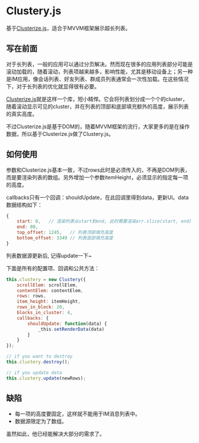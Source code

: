 # Clustery.js

基于[Clusterize.js](http://clusterize.js.org/)，适合于MVVM框架展示超长列表。

## 写在前面

对于长列表，一般的应用可以通过分页解决。然而现在很多的应用列表部分可能是滚动加载的，随着滚动，列表项越来越多，影响性能，尤其是移动设备上；另一种是IM应用，像会话列表、好友列表、群成员列表通常会一次性加载。在这些情况下，对于长列表的优化就显得很有必要。

[Clusterize.js](http://clusterize.js.org/)就是这样一个库，短小精悍。它会将列表划分成一个个的cluster，随着滚动显示可见的cluster，并在列表的顶部和底部填充额外的高度，展示列表的真实高度。

不过Clusterize.js是基于DOM的，随着MVVM框架的流行，大家更多的是在操作数据，所以基于Clusterize.js做了Clustery.js。

## 如何使用

参数和Clusterize.js基本一致，不过rows此时是必须传入的，不再是DOM列表，而是要渲染列表的数组。另外增加一个参数itemHeight，必须显示的指定每一项的高度。

callbacks只有一个回调：shouldUpdate，在此回调里得到data，更新UI。data数据结构如下：
```js
{
    start: 0,   // 渲染列表从start到end, 此时需要渲染arr.slice(start, end)   
    end: 80,
    top_offset: 1245,   // 列表顶部填充高度
    bottom_offset: 3349 // 列表底部填充高度
}
```

列表数据源更新后, 记得update一下~

下面是所有的配置项、回调和公共方法：

```js
this.clustery = new Clustery({
    scrollElem: scrollElem,
    contentElem: contentElem,
    rows: rows,
    item_height: itemHeight,
    rows_in_block: 20,
    blocks_in_cluster: 4,
    callbacks: {
        shouldUpdate: function(data) {
            _this.setRenderData(data)
        }
    }
});

// if you want to destroy
this.clustery.destroy();

// if you update data
this.clustery.update(newRows);
```

## 缺陷

* 每一项的高度要固定，这样就不能用于IM消息列表中。
* 数据源限定为了数组。

虽然如此，他已经能解决大部分的需求了。